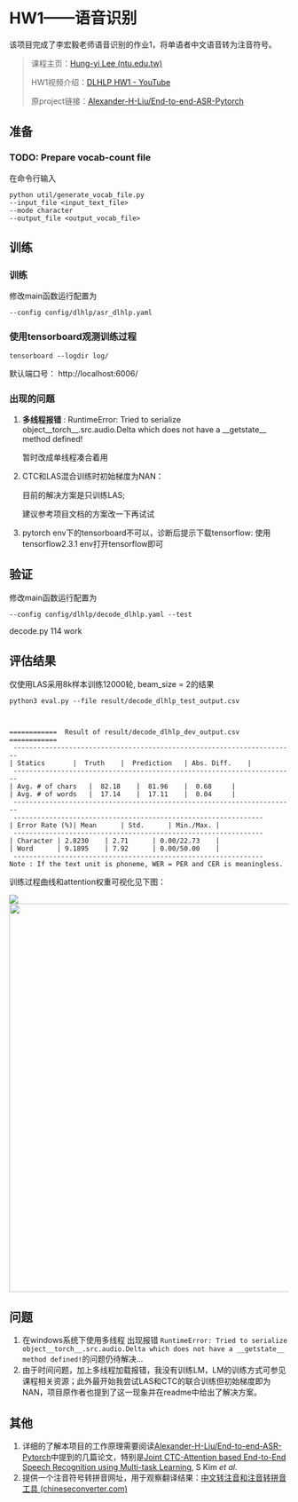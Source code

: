# HW1——语音识别

该项目完成了李宏毅老师语音识别的作业1，将单语者中文语音转为注音符号。

> 课程主页：[Hung-yi Lee (ntu.edu.tw)](http://speech.ee.ntu.edu.tw/~tlkagk/courses_DLHLP20.html)
>
> HW1视频介绍：[DLHLP HW1 - YouTube](https://www.youtube.com/watch?v=VWSihdQTTmg)
>
> 原project链接：[Alexander-H-Liu/End-to-end-ASR-Pytorch](https://github.com/Alexander-H-Liu/End-to-end-ASR-Pytorch)



## 准备

### TODO: Prepare vocab-count file

在命令行输入

```
python util/generate_vocab_file.py 
--input_file <input_text_file> 
--mode character 
--output_file <output_vocab_file>

```

## 训练

### 训练

修改main函数运行配置为

```
--config config/dlhlp/asr_dlhlp.yaml
```



### 使用tensorboard观测训练过程

```
tensorboard --logdir log/ 
```

默认端口号： http://localhost:6006/

### 出现的问题

1. **多线程报错** :  RuntimeError: Tried to serialize object\_\_torch\_\_.src.audio.Delta which does not have a \_\_getstate\_\_ method defined!

   暂时改成单线程凑合着用

2. CTC和LAS混合训练时初始梯度为NAN：

   目前的解决方案是只训练LAS;

   建议参考项目文档的方案改一下再试试

3. pytorch env下的tensorboard不可以，诊断后提示下载tensorflow: 使用tensorflow2.3.1 env打开tensorflow即可


## 验证

修改main函数运行配置为

```
--config config/dlhlp/decode_dlhlp.yaml --test
```

decode.py 114 work

## 评估结果

仅使用LAS采用8k样本训练12000轮, beam_size = 2的结果

```
python3 eval.py --file result/decode_dlhlp_test_output.csv



============  Result of result/decode_dlhlp_dev_output.csv ============
 -----------------------------------------------------------------------
| Statics		|  Truth	|  Prediction	| Abs. Diff.	|
 -----------------------------------------------------------------------
| Avg. # of chars	|  82.18	|  81.96	|  0.68		|
| Avg. # of words	|  17.14	|  17.11	|  0.04		|
 -----------------------------------------------------------------------
 ---------------------------------------------------------------
| Error Rate (%)| Mean		| Std.		| Min./Max.	|
 ---------------------------------------------------------------
| Character	| 2.8230	| 2.71		| 0.00/22.73	|
| Word		| 9.1895	| 7.92		| 0.00/50.00	|
 ---------------------------------------------------------------
Note : If the text unit is phoneme, WER = PER and CER is meaningless.
```

训练过程曲线和attention权重可视化见下图：

<img src="../img/curve_LAS_ONLY.jpg">

<img src="../img/att_LAS_ONLY.png" width=700>

## 问题

1. 在windows系统下使用多线程 出现报错 `RuntimeError: Tried to serialize object__torch__.src.audio.Delta which does not have a __getstate__ method defined!`的问题仍待解决...
2. 由于时间问题，加上多线程加载报错，我没有训练LM，LM的训练方式可参见课程相关资源；此外最开始我尝试LAS和CTC的联合训练但初始梯度即为NAN，项目原作者也提到了这一现象并在readme中给出了解决方案。

## 其他

1. 详细的了解本项目的工作原理需要阅读[Alexander-H-Liu/End-to-end-ASR-Pytorch](https://github.com/Alexander-H-Liu/End-to-end-ASR-Pytorch)中提到的几篇论文，特别是[Joint CTC-Attention based End-to-End Speech Recognition using Multi-task Learning](https://arxiv.org/abs/1609.06773), S Kim *et al.* 
2. 提供一个注音符号转拼音网址，用于观察翻译结果：[中文转注音和注音转拼音工具 (chineseconverter.com)](https://www.chineseconverter.com/zh-cn/convert/zhuyin)

